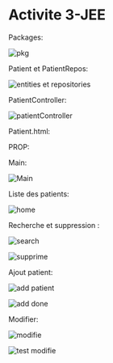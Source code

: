 # Activite 3-JEE



Packages:

![pkg](https://user-images.githubusercontent.com/94021293/232935125-8fa17414-0a50-4204-955f-81c6caa44736.png)


Patient et PatientRepos:

![entities et repositories](https://user-images.githubusercontent.com/94021293/232935267-1795381c-c576-417c-845d-0055f179376b.png)



PatientController:

![patientController](https://user-images.githubusercontent.com/94021293/232935412-afd9d413-6172-4b79-87f7-491d311fcbea.png)


Patient.html:



PROP:




Main:

![Main](https://user-images.githubusercontent.com/94021293/229955557-0056cd24-b48a-48ae-a872-b7de0af38e9a.png)



Liste des patients:

![home](https://user-images.githubusercontent.com/94021293/232935607-734c9ca5-c966-49fc-9527-031d6b2b2763.png)


Recherche et suppression :

![search](https://user-images.githubusercontent.com/94021293/232935631-5bae3f76-fe9c-46a8-8a86-592de1195877.png)

![supprime](https://user-images.githubusercontent.com/94021293/232935646-2551bdca-39ad-4823-a102-7c2a8164332b.png)

Ajout patient:

![add patient](https://user-images.githubusercontent.com/94021293/232935723-18370099-9408-41fe-895f-35ace7a5cb40.png)

![add done](https://user-images.githubusercontent.com/94021293/232935736-bf875ab4-6128-41be-92dd-02e56709e3b6.png)


Modifier:

![modifie](https://user-images.githubusercontent.com/94021293/232935753-aedea5fe-f05b-47b0-b881-3f366435a8d0.png)

![test modifie](https://user-images.githubusercontent.com/94021293/232935757-edb2b3a2-7ca8-4a06-be62-b88617078b98.png)




